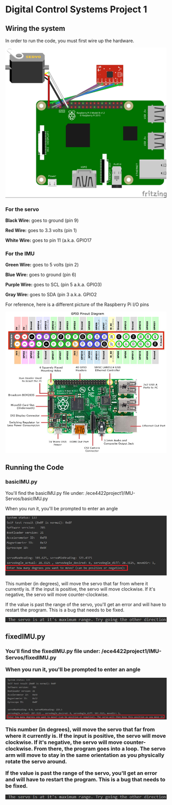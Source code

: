 <h1>Digital Control Systems Project 1</h1>

<h2>Wiring the system</h2>

In order to run the code, you must first wire up the hardware.

![Wiring diagram](/ece4422project1/readmeImages/WireDiagramProject1.jpg)

<h3>For the servo</h3>

**Black Wire:** goes to ground (pin 9)

**Red Wire:** goes to 3.3 volts (pin 1)

**White Wire:** goes to pin 11 (a.k.a. GPIO17

<h3>For the IMU</h3>

**Green Wire:** goes to 5 volts (pin 2)

**Blue Wire:** goes to ground (pin 6)

**Purple Wire:** goes to SCL (pin 5 a.k.a. GPIO3)

**Gray Wire:** goes to SDA (pin 3 a.k.a. GPIO2

For reference, here is a different picture of the Raspberry Pi I/O pins

![Raspberry Pi Diagram](/ece4422project1/readmeImages/raspberry_pi_circuit_note_fig2a.jpg)

<h2>Running the Code</h2>

<h3>basicIMU.py</h3>
You'll find the basicIMU.py file under: /ece4422project1/IMU-Servos/basicIMU.py

When you run it, you'll be prompted to enter an angle

![Input Prompt](/ece4422project1/readmeImages/basicIMU_firstInput.jpg)

This number (in degrees), will move the servo that far from where it currently is. If the input is positive, the servo will move clockwise. If it's negative, the servo will move counter-clockwise.

If the value is past the range of the servo, you'll get an error and will have to restart the program. This is a bug that needs to be fixed.

![Error Prompt](/ece4422project1/readmeImages/error.JPG)

<h2>fixedIMU.py<h3>
You'll find the fixedIMU.py file under: /ece4422project1/IMU-Servos/fixedIMU.py

When you run it, you'll be prompted to enter an angle

![Input Prompt](/ece4422project1/readmeImages/fixedIMU_firstInput.jpg)

This number (in degrees), will move the servo that far from where it currently is. If the input is positive, the servo will move clockwise. If it's negative, the servo will move counter-clockwise. From there, the program goes into a loop. The servo arm will move to stay in the same orientation as you physically rotate the servo around.

If the value is past the range of the servo, you'll get an error and will have to restart the program. This is a bug that needs to be fixed.

![Error Prompt](/ece4422project1/readmeImages/error.JPG)
